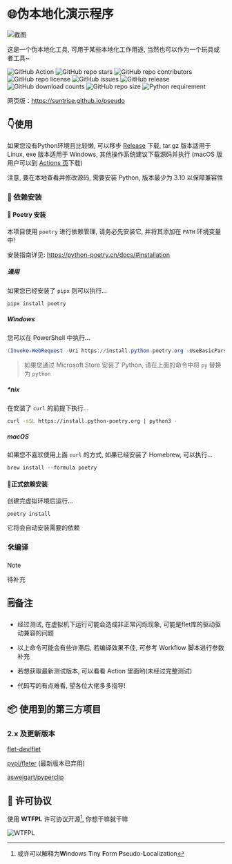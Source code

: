 # 🌐伪本地化演示程序

![截图](https://user-images.githubusercontent.com/89229642/255376854-128a04f0-cf92-4408-b74c-17d6ae7d66f8.png)

这是一个伪本地化工具, 可用于某些本地化工作用途, 当然也可以作为一个玩具或者工具~

![GitHub Action](https://github.com/suntrise/Pseudo-localization-Demo/actions/workflows/build.yml/badge.svg)
![GitHub repo stars](https://img.shields.io/github/stars/suntrise/Pseudo-localization-Demo)
![GitHub repo contributors](https://img.shields.io/github/contributors/suntrise/Pseudo-localization-Demo)
![GitHub repo license](https://img.shields.io/github/license/suntrise/Pseudo-localization-Demo)
![GitHub issues](https://img.shields.io/github/issues/suntrise/Pseudo-localization-Demo)
![GitHub release](https://img.shields.io/github/v/release/suntrise/Pseudo-localization-Demo)
![GitHub download counts](https://img.shields.io/github/downloads/suntrise/Pseudo-localization-Demo/total)
![GitHub repo size](https://img.shields.io/github/repo-size/suntrise/Pseudo-localization-Demo)
![Python requirement](https://img.shields.io/badge/python-≥3.7-brightgreen?logo=python)


网页版：https://suntrise.github.io/pseudo

## 👇使用

如果您没有Python环境且比较懒, 可以移步 [Release](https://github.com/suntrise/Pseudo-localization-Demo/releases) 下载, tar.gz 版本适用于 Linux, exe 版本适用于 Windows, 其他操作系统建议下载源码并执行 (macOS 版用户可以到 [Actions 页](https://github.com/suntrise/Pseudo-localization-Demo/actions)下载)

注意, 要在本地查看并修改源码, 需要安装 Python, 版本最少为 3.10 以保障兼容性

### 🚀 依赖安装

#### 🧩 Poetry 安装

本项目使用 `poetry` 进行依赖管理, 请务必先安装它, 并将其添加在 `PATH` 环境变量中!

安装指南详见: https://python-poetry.cn/docs/#installation

##### 通用

如果您已经安装了 `pipx` 则可以执行...

~~~bash
pipx install poetry
~~~

##### Windows

您可以在 PowerShell 中执行...

~~~powershell
(Invoke-WebRequest -Uri https://install.python-poetry.org -UseBasicParsing).Content | py -
~~~

> 如果您通过 Microsoft Store 安装了 Python, 请在上面的命令中将 `py` 替换为 `python`

##### *nix

在安装了 `curl` 的前提下执行...

~~~bash
curl -sSL https://install.python-poetry.org | python3 -
~~~

##### macOS

如果您不喜欢使用上面 `curl` 的方式, 如果已经安装了 Homebrew, 可以执行...

~~~
brew install --formula poetry
~~~

#### 🗿正式依赖安装

创建完虚拟环境后运行...

~~~Bash
poetry install
~~~

它将会自动安装需要的依赖

### 🛠️编译

> [!NOTE]
> 待补充

## 🗒️备注

- 经过测试, 在虚拟机下运行可能会造成非正常闪烁现象, 可能是flet库的驱动驱动兼容的问题

- 以上命令可能会有些许滞后, 若编译效果不佳, 可参考 Workflow 脚本进行参数补充

- 若想获取最新测试版本, 可以看看 Action 里面哟(未经过完整测试)

- 代码写的有点难看, 望各位大佬多多指导!

## 📦 使用到的第三方项目

### 2.x 及更新版本

[flet-dev/flet](https://github.com/flet-dev/flet)

[pypi/fleter](https://pypi.org/project/fleter) (最新版本已弃用)

[asweigart/pyperclip](https://github.com/asweigart/pyperclip)

## 📄 许可协议

使用 **WTFPL** 许可协议开源[^1], 你想干嘛就干嘛

![WTFPL](http://www.wtfpl.net/wp-content/uploads/2012/12/wtfpl-badge-1.png)

[^1]: 或许可以解释为**W**indows **T**iny **F**orm **P**seudo-**L**ocalization
